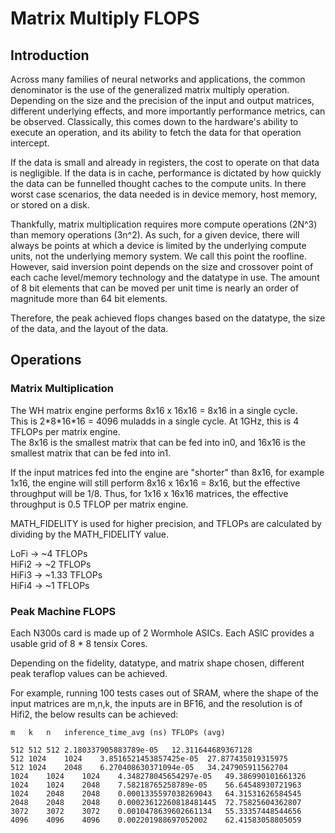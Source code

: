# Matrix Multiply FLOPS

## Introduction

Across many families of neural networks and applications, the common denominator is the use of the generalized matrix multiply operation. Depending on the size and the precision of the input and output matrices, different underlying effects, and more importantly performance metrics, can be observed. Classically, this comes down to the hardware's ability to execute an operation, and its ability to fetch the data for that operation intercept. 

If the data is small and already in registers, the cost to operate on that data is negligible. If the data is in cache, performance is dictated by how quickly the data can be funnelled thought caches to the compute units. In there worst case scenarios, the data needed is in device memory, host memory, or stored on a disk.

Thankfully, matrix multiplication requires more compute operations (2N^3) than memory operations (3n^2). As such, for a given device, there will always be points at which a device is limited by the underlying compute units, not the underlying memory system. We call this point the roofline. 
However, said inversion point depends on the size and crossover point of each cache level/memory technology and the datatype in use. The amount of 8 bit elements that can be moved per unit time is nearly an order of magnitude more than 64 bit elements. 

Therefore, the peak achieved flops changes based on the datatype, the size of the data, and the layout of the data. 

## Operations

### Matrix Multiplication

The WH matrix engine performs 8x16 x 16x16 = 8x16 in a single cycle. \
This is 2*8\*16\*16 = 4096 muladds in a single cycle. At 1GHz, this is 4 TFLOPs per matrix engine. \
The 8x16 is the smallest matrix that can be fed into in0, and 16x16 is the 
smallest matrix that can be fed into in1.

If the input matrices fed into the engine are "shorter" than 8x16, for example 1x16, the engine will still perform 8x16 x 16x16 = 8x16, but the effective throughput will be 1/8. 
Thus, for 1x16 x 16x16 matrices, the effective throughput is 0.5 TFLOP per matrix engine.

MATH_FIDELITY is used for higher precision, and TFLOPs are calculated by dividing by the MATH_FIDELITY value.

LoFi ->  ~4 TFLOPs \
HiFi2 -> ~2 TFLOPs \
HiFi3 -> ~1.33 TFLOPs \
HiFi4 -> ~1 TFLOPs

### Peak Machine FLOPS

Each N300s card is made up of 2 Wormhole ASICs. Each ASIC provides a usable grid of 8 * 8 tensix Cores. 

Depending on the fidelity, datatype, and matrix shape chosen, different peak teraflop values can be achieved. 


For example, running 100 tests cases out of SRAM, where the shape of the input matrices are m,n,k, the inputs are in BF16, and the resolution is of Hifi2, the below results can be achieved: 

```
m	k	n	inference_time_avg (ns)	TFLOPs (avg)

512	512	512	2.180337905883789e-05	12.311644689367128
512	1024	1024	3.8516521453857425e-05	27.877435019315975
512	1024	2048	6.270408630371094e-05	34.247905911562704
1024	1024	1024	4.348278045654297e-05	49.386990101661326
1024	1024	2048	7.58218765258789e-05	56.64548930721963
1024	2048	2048	0.0001335597038269043	64.31531626584545
2048	2048	2048	0.00023612260818481445	72.75825604362807
3072	3072	3072	0.0010478639602661134	55.33357448544656
4096	4096	4096	0.002201988697052002	62.41583058805059
```




